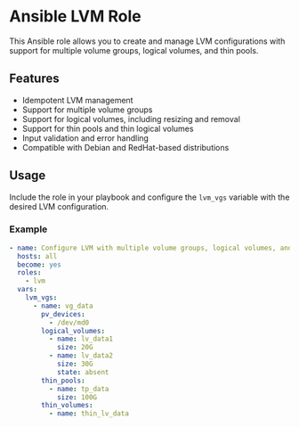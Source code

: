 # Ansible LVM Role

This Ansible role allows you to create and manage LVM configurations with support for multiple volume groups, logical volumes, and thin pools.

## Features

- Idempotent LVM management
- Support for multiple volume groups
- Support for logical volumes, including resizing and removal
- Support for thin pools and thin logical volumes
- Input validation and error handling
- Compatible with Debian and RedHat-based distributions

## Usage

Include the role in your playbook and configure the `lvm_vgs` variable with the desired LVM configuration.

### Example

```yaml
- name: Configure LVM with multiple volume groups, logical volumes, and thin pools
  hosts: all
  become: yes
  roles:
    - lvm
  vars:
    lvm_vgs:
      - name: vg_data
        pv_devices:
          - /dev/md0
        logical_volumes:
          - name: lv_data1
            size: 20G
          - name: lv_data2
            size: 30G
            state: absent
        thin_pools:
          - name: tp_data
            size: 100G
        thin_volumes:
          - name: thin_lv_data
```

